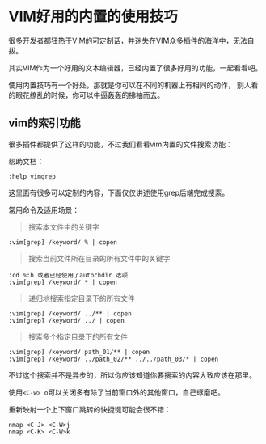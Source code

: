 
# VIM好用的内置的使用技巧

很多开发者都狂热于VIM的可定制话，并迷失在VIM众多插件的海洋中，无法自拔。

其实VIM作为一个好用的文本编辑器，已经内置了很多好用的功能，一起看看吧。

使用内置技巧有一个好处，那就是你可以在不同的机器上有相同的动作，
别人看的眼花缭乱的时候，你可以牛逼轰轰的拂袖而去。


## vim的索引功能

很多插件都提供了这样的功能，不过我们看看vim内置的文件搜索功能：

帮助文档：

    :help vimgrep

这里面有很多可以定制的内容，下面仅仅讲述使用grep后端完成搜索。


常用命令及适用场景：

> 搜索本文件中的关键字

    :vim[grep] /keyword/ % | copen

> 搜索当前文件所在目录的所有文件中的关键字

    :cd %:h 或者已经使用了autochdir 选项
    :vim[grep] /keyword/ * | copen

> 递归地搜索指定目录下的所有文件

    :vim[grep] /keyword/ ../** | copen
    :vim[grep] /keyword/ ../ | copen

> 搜索多个指定目录下的所有文件

    :vim[grep] /keyword/ path_01/** | copen
    :vim[grep] /keyword/ ../path_02/** ../../path_03/* | copen


不过这个搜索并不是异步的，所以你应该知道你要搜索的内容大致应该在那里。

使用`<C-w> o`可以关闭多有除了当前窗口外的其他窗口，自己琢磨吧。

重新映射一个上下窗口跳转的快捷键可能会很不错：

    nmap <C-J> <C-W>j
    nmap <C-K> <C-W>k



